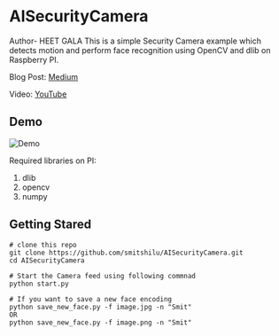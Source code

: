 # AISecurityCamera <br>
Author- HEET GALA
This is a simple Security Camera example which detects motion and perform face recognition using OpenCV and dlib on Raspberry PI. 

Blog Post: [Medium](https://towardsdatascience.com/make-your-own-smart-home-security-camera-a89d47284fc7)

Video: [YouTube](https://www.youtube.com/watch?v=bqIY0pOsZZ0)

## Demo
![Demo](https://github.com/smitshilu/AISecurityCamera/blob/master/Demo.gif)

Required libraries on PI:
  1. dlib
  2. opencv
  3. numpy
  
 ## Getting Stared
 ```
 # clone this repo
git clone https://github.com/smitshilu/AISecurityCamera.git
cd AISecurityCamera

# Start the Camera feed using following commnad
python start.py

# If you want to save a new face encoding
python save_new_face.py -f image.jpg -n "Smit"
OR
python save_new_face.py -f image.png -n "Smit"
```
